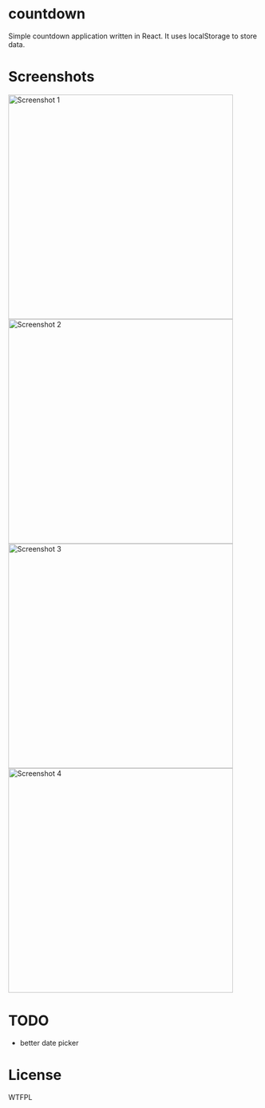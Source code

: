# countdown

Simple countdown application written in React. It uses localStorage to store data.


# Screenshots

<img src="https://i.imgur.com/Jv3wwkO.png" alt="Screenshot 1" width="450" />
<img src="https://i.imgur.com/ldDTByD.png" alt="Screenshot 2" width="450" />
<img src="https://i.imgur.com/szBjhy1.png" alt="Screenshot 3" width="450" />
<img src="https://i.imgur.com/dbL0SVa.png" alt="Screenshot 4" width="450" />


# TODO

* better date picker


# License

WTFPL

